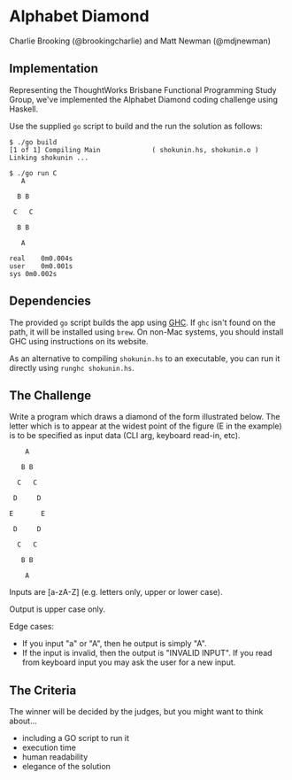 # Alphabet Diamond

Charlie Brooking (@brookingcharlie) and Matt Newman (@mdjnewman)

## Implementation

Representing the ThoughtWorks Brisbane Functional Programming Study Group,
we've implemented the Alphabet Diamond coding challenge using Haskell.

Use the supplied `go` script to build and the run the solution as follows:

    $ ./go build
    [1 of 1] Compiling Main             ( shokunin.hs, shokunin.o )
    Linking shokunin ...
    
    $ ./go run C
       A   
    
      B B  
    
     C   C 
    
      B B  
    
       A   
    
    real	0m0.004s
    user	0m0.001s
    sys	0m0.002s

## Dependencies

The provided `go` script builds the app using [GHC](https://www.haskell.org/ghc/).
If `ghc` isn't found on the path, it will be installed using `brew`. On non-Mac
systems, you should install GHC using instructions on its website.

As an alternative to compiling `shokunin.hs` to an executable, you can run it
directly using `runghc shokunin.hs`.

## The Challenge

Write a program which draws a diamond of the form illustrated below.
The letter which is to appear at the widest point of the figure (E in the
example) is to be specified as input data (CLI arg, keyboard read-in, etc).

        A
    
       B B
    
      C   C
    
     D     D
    
    E       E
    
     D     D
    
      C   C
    
       B B
    
        A

Inputs are \[a-zA-Z\] (e.g. letters only, upper or lower case).

Output is upper case only.

Edge cases:

  * If you input "a" or "A", then he output is simply "A".
  * If the input is invalid, then the output is "INVALID INPUT". If you read
    from keyboard input you may ask the user for a new input.

## The Criteria

The winner will be decided by the judges, but you might want to think about...

  * including a GO script to run it
  * execution time
  * human readability
  * elegance of the solution

